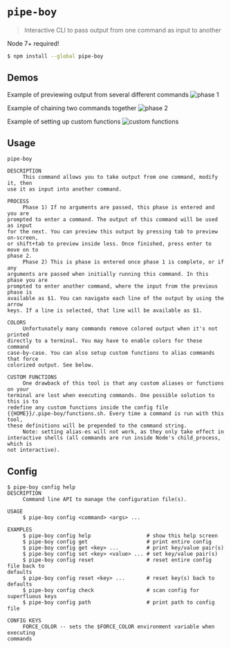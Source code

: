# `pipe-boy`
> Interactive CLI to pass output from one command as input to another

Node 7+ required!

```sh
$ npm install --global pipe-boy
```

## Demos
Example of previewing output from several different commands
![phase 1](https://user-images.githubusercontent.com/11801881/41616056-cc18c1d6-73b1-11e8-8756-497cc132e280.gif)

Example of chaining two commands together
![phase 2](https://user-images.githubusercontent.com/11801881/41616057-cd825208-73b1-11e8-8f0a-383af3904cbc.gif)

Example of setting up custom functions
![custom functions](https://user-images.githubusercontent.com/11801881/41616059-cef2df04-73b1-11e8-818d-ff5a7eb84bd2.gif)

## Usage
```
pipe-boy

DESCRIPTION
     This command allows you to take output from one command, modify it, then
use it as input into another command.

PROCESS
     Phase 1) If no arguments are passed, this phase is entered and you are
prompted to enter a command. The output of this command will be used as input
for the next. You can preview this output by pressing tab to preview on-screen,
or shift+tab to preview inside less. Once finished, press enter to move on to
phase 2.
     Phase 2) This is phase is entered once phase 1 is complete, or if any
arguments are passed when initially running this command. In this phase you are
prompted to enter another command, where the input from the previous phase is
available as $1. You can navigate each line of the output by using the arrow
keys. If a line is selected, that line will be available as $1.

COLORS
     Unfortunately many commands remove colored output when it's not printed
directly to a terminal. You may have to enable colors for these command
case-by-case. You can also setup custom functions to alias commands that force
colorized output. See below.

CUSTOM FUNCTIONS
     One drawback of this tool is that any custom aliases or functions on your
terminal are lost when executing commands. One possible solution to this is to
redefine any custom functions inside the config file
{{HOME}}/.pipe-boy/functions.sh. Every time a command is run with this tool,
these definitions will be prepended to the command string.
     Note: setting alias-es will not work, as they only take effect in
interactive shells (all commands are run inside Node's child_process, which is
not interactive).
```

## Config
```
$ pipe-boy config help
DESCRIPTION
     Command line API to manage the configuration file(s).

USAGE
     $ pipe-boy config <command> <args> ...

EXAMPLES
     $ pipe-boy config help                  # show this help screen
     $ pipe-boy config get                   # print entire config
     $ pipe-boy config get <key> ...         # print key/value pair(s)
     $ pipe-boy config set <key> <value> ... # set key/value pair(s)
     $ pipe-boy config reset                 # reset entire config file back to
defaults
     $ pipe-boy config reset <key> ...       # reset key(s) back to defaults
     $ pipe-boy config check                 # scan config for superfluous keys
     $ pipe-boy config path                  # print path to config file

CONFIG KEYS
     FORCE_COLOR -- sets the $FORCE_COLOR environment variable when executing
commands
```

